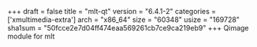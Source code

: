 +++
draft = false
title = "mlt-qt"
version = "6.4.1-2"
categories = ['xmultimedia-extra']
arch = "x86_64"
size = "60348"
usize = "169728"
sha1sum = "50fcce2e7d04ff474eaa569261cb7ce9ca219eb9"
+++
Qimage module for mlt